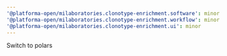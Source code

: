 ```yaml
---
'@platforma-open/milaboratories.clonotype-enrichment.software': minor
'@platforma-open/milaboratories.clonotype-enrichment.workflow': minor
'@platforma-open/milaboratories.clonotype-enrichment.ui': minor
---
```


Switch to polars
